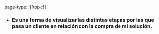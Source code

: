page-type:: [[topic]]
- ### Es una forma de visualizar las distintas etapas por las que pasa un cliente en relación con la compra de mi solución.



